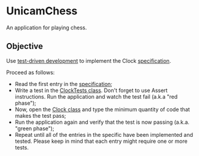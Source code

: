 # UnicamChess
An application for playing chess.

## Objective
Use [test-driven development](https://en.wikipedia.org/wiki/Test-driven_development) to implement the Clock [specification](Documents/ClockSpecification.md).

Proceed as follows:
 * Read the first entry in the [specification](Documents/ClockSpecification.md);
 * Write a test in the [ClockTests class](Tests/ClockTests.cs). Don't forget to use Assert instructions. Run the application and watch the test fail (a.k.a "red phase");
 * Now, open the [Clock class](Model/Clock.cs) and type the minimum quantity of code that makes the test pass;
 * Run the application again and verify that the test is now passing (a.k.a. "green phase");
 * Repeat until all of the entries in the specific have been implemented and tested. Please keep in mind that each entry might require one or more tests.
